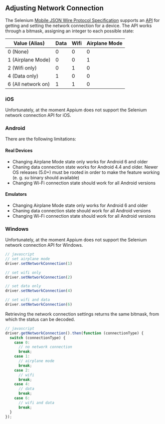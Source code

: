 ## Adjusting Network Connection

The Selenium [Mobile JSON Wire Protocol Specification](https://github.com/SeleniumHQ/mobile-spec/blob/master/spec-draft.md) supports an [API](https://github.com/SeleniumHQ/mobile-spec/blob/master/spec-draft.md#104) for getting and setting the network connection for a device. The API works through a bitmask, assigning an integer to each possible state:

| Value (Alias)      | Data | Wifi | Airplane Mode |
| ------------------ | ---- | ---- | ------------- |
| 0 (None)           | 0    | 0    | 0 |
| 1 (Airplane Mode)  | 0    | 0    | 1 |
| 2 (Wifi only)      | 0    | 1    | 0 |
| 4 (Data only)      | 1    | 0    | 0 |
| 6 (All network on) | 1    | 1    | 0 |

### iOS

Unfortunately, at the moment Appium does not support the Selenium network
connection API for iOS.

### Android

There are the following limitations:

#### Real Devices

* Changing Airplane Mode state only works for Android 6 and older
* Chaning data connection state works for Android 4.4 and older. Newer OS releases (5.0+) must be rooted in order to make the feature working (e. g. _su_ binary should available)
* Changing Wi-Fi connection state should work for all Android versions

#### Emulators

* Changing Airplane Mode state only works for Android 6 and older
* Chaning data connection state should work for all Android versions
* Changing Wi-Fi connection state should work for all Android versions

### Windows

Unfortunately, at the moment Appium does not support the Selenium network
connection API for Windows.

```javascript
// javascript
// set airplane mode
driver.setNetworkConnection(1)

// set wifi only
driver.setNetworkConnection(2)

// set data only
driver.setNetworkConnection(4)

// set wifi and data
driver.setNetworkConnection(6)
```

Retrieving the network connection settings returns the same bitmask, from which
the status can be decoded.

```javascript
// javascript
driver.getNetworkConnection().then(function (connectionType) {
  switch (connectionType) {
    case 0:
      // no network connection
      break;
    case 1:
      // airplane mode
      break;
    case 2:
      // wifi
      break;
    case 4:
      // data
      break;
    case 6:
      // wifi and data
      break;
  }
});
```
